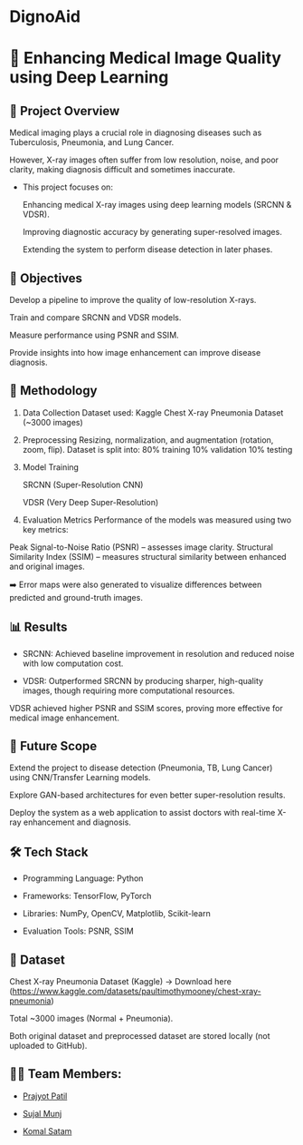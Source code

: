 # DignoAid
# 🩻 Enhancing Medical Image Quality using Deep Learning




## 📌 Project Overview

Medical imaging plays a crucial role in diagnosing diseases such as Tuberculosis, Pneumonia, and Lung Cancer.


However, X-ray images often suffer from low resolution, noise, and poor clarity, making diagnosis difficult and sometimes inaccurate.


* This project focuses on:

   Enhancing medical X-ray images using deep learning models (SRCNN & VDSR).


   Improving diagnostic accuracy by generating super-resolved images.


   Extending the system to perform disease detection in later phases.




## 🎯 Objectives

Develop a pipeline to improve the quality of low-resolution X-rays.


Train and compare SRCNN and VDSR models.


Measure performance using PSNR and SSIM.


Provide insights into how image enhancement can improve disease diagnosis.







## 🧠 Methodology

1. Data Collection
Dataset used: Kaggle Chest X-ray Pneumonia Dataset (~3000 images)



2. Preprocessing
Resizing, normalization, and augmentation (rotation, zoom, flip).
Dataset is split into:
80% training
10% validation
10% testing



3. Model Training

     SRCNN (Super-Resolution CNN)

     VDSR (Very Deep Super-Resolution)



5. Evaluation Metrics
Performance of the models was measured using two key metrics:



Peak Signal-to-Noise Ratio (PSNR) – assesses image clarity.
Structural Similarity Index (SSIM) – measures structural similarity between enhanced and original images.

➡️ Error maps were also generated to visualize differences between predicted and ground-truth images.





## 📊 Results 

* SRCNN: Achieved baseline improvement in resolution and reduced noise with low computation cost.


* VDSR: Outperformed SRCNN by producing sharper, high-quality images, though requiring more computational resources.



VDSR achieved higher PSNR and SSIM scores, proving more effective for medical image enhancement.






## 🔮 Future Scope

Extend the project to disease detection (Pneumonia, TB, Lung Cancer) using CNN/Transfer Learning models.


Explore GAN-based architectures for even better super-resolution results.


Deploy the system as a web application to assist doctors with real-time X-ray enhancement and diagnosis.






## 🛠️ Tech Stack

* Programming Language: Python


* Frameworks: TensorFlow, PyTorch


* Libraries: NumPy, OpenCV, Matplotlib, Scikit-learn


* Evaluation Tools: PSNR, SSIM

  


## 📌 Dataset



Chest X-ray Pneumonia Dataset (Kaggle) → Download here (https://www.kaggle.com/datasets/paultimothymooney/chest-xray-pneumonia)

Total ~3000 images (Normal + Pneumonia).


Both original dataset and preprocessed dataset are stored locally (not uploaded to GitHub).


## 👨‍💻 Team Members:

* [Prajyot Patil](https://github.com/Prajyot114)

* [Sujal Munj](https://github.com/SujalMunj)

* [Komal Satam](https://github.com/KomalSatam)

